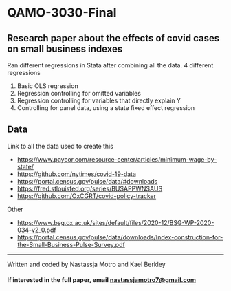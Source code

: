 # QAMO-3030-Final
## Research paper about the effects of covid cases on small business indexes
Ran different regressions in Stata after combining all the data. 4 different regressions
1. Basic OLS regression
2. Regression controlling for omitted variables
3. Regression controlling for variables that directly explain Y
4. Controlling for panel data, using a state fixed effect regression

## Data
Link to all the data  used to create this
- https://www.paycor.com/resource-center/articles/minimum-wage-by-state/
- https://github.com/nytimes/covid-19-data
- https://portal.census.gov/pulse/data/#downloads
- https://fred.stlouisfed.org/series/BUSAPPWNSAUS
- https://github.com/OxCGRT/covid-policy-tracker

Other
- https://www.bsg.ox.ac.uk/sites/default/files/2020-12/BSG-WP-2020-034-v2_0.pdf
- https://portal.census.gov/pulse/data/downloads/Index-construction-for-the-Small-Business-Pulse-Survey.pdf

---------------------------------------------------


Written and coded by Nastassja Motro and Kael Berkley

#### If interested in the full paper, email nastassjamotro7@gmail.com
